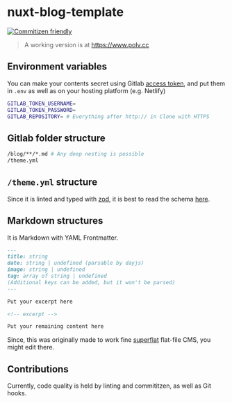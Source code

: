# nuxt-blog-template

[![Commitizen friendly](https://img.shields.io/badge/commitizen-friendly-brightgreen.svg)](http://commitizen.github.io/cz-cli/)

> A working version is at <https://www.polv.cc>

## Environment variables

You can make your contents secret using Gitlab [access token](https://docs.gitlab.com/ee/user/project/deploy_tokens/), and put them in `.env` as well as on your hosting platform (e.g. Netlify)

```sh
GITLAB_TOKEN_USERNAME=
GITLAB_TOKEN_PASSWORD=
GITLAB_REPOSITORY= # Everything after http:// in Clone with HTTPS
```

## Gitlab folder structure

```sh
/blog/**/*.md # Any deep nesting is possible
/theme.yml
```

## `/theme.yml` structure

Since it is linted and typed with [zod](https://github.com/vriad/zod), it is best to read the schema [here](/types/theme.ts).

## Markdown structures

It is Markdown with YAML Frontmatter.

```markdown
---
title: string
date: string | undefined (parsable by dayjs)
image: string | undefined
tag: array of string | undefined
(Additional keys can be added, but it won't be parsed)
---

Put your excerpt here

<!-- excerpt -->

Put your remaining content here
```

Since, this was originally made to work fine [superflat](https://github.com/patarapolw/superflat) flat-file CMS, you might edit there.

## Contributions

Currently, code quality is held by linting and commititzen, as well as Git hooks.
